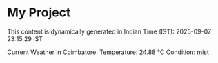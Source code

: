 # My Project

This content is dynamically generated in Indian Time (IST): 2025-09-07 23:15:29 IST


Current Weather in Coimbatore:
Temperature: 24.88 °C
Condition: mist
